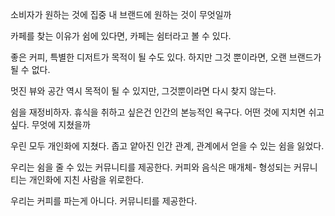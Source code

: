 
소비자가 원하는 것에 집중
내 브랜드에 원하는 것이 무엇일까

카페를 찾는 이유가 쉼에 있다면,
카페는 쉼터라고 볼 수 있다.

좋은 커피, 특별한 디저트가 목적이 될 수도 있다.
하지만 그것 뿐이라면, 
오랜 브랜드가 될 수 없다.

멋진 뷰와 공간
역시 목적이 될 수 있지만,
그것뿐이라면 다시 찾지 않는다.

쉼을 재정비하자.
휴식을 취하고 싶은건 
인간의 본능적인 욕구다.
어떤 것에 지치면 쉬고 싶다.
무엇에 지쳤을까

우린 모두 개인화에 지쳤다.
좁고 얕아진 인간 관계,
관계에서 얻을 수 있는 쉼을 잃었다.

우리는 
쉼을 줄 수 있는 커뮤니티를 제공한다.
커피와 음식은 매개체-
형성되는 커뮤니티는 개인화에 지친 사람을 위로한다.

우리는 커피를 파는게 아니다.
커뮤니티를 제공한다.